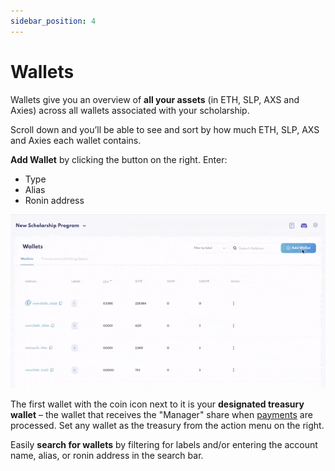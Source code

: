 ```yaml
---
sidebar_position: 4
---
```


# Wallets

Wallets give you an overview of **all your assets** (in ETH, SLP, AXS and Axies) across all wallets associated with your scholarship.

Scroll down and you’ll be able to see and sort by how much ETH, SLP, AXS and Axies each wallet contains.

**Add Wallet** by clicking the button on the right. Enter:

* Type
* Alias
* Ronin address


![add wallet](05_Wallets_Add_Wallet.gif)


The first wallet with the coin icon next to it is your **designated treasury wallet** – the wallet that receives the "Manager" share when [payments](payments.md) are processed. Set any wallet as the treasury from the action menu on the right.

Easily **search for wallets** by filtering for labels and/or entering the account name, alias, or ronin address in the search bar. 
